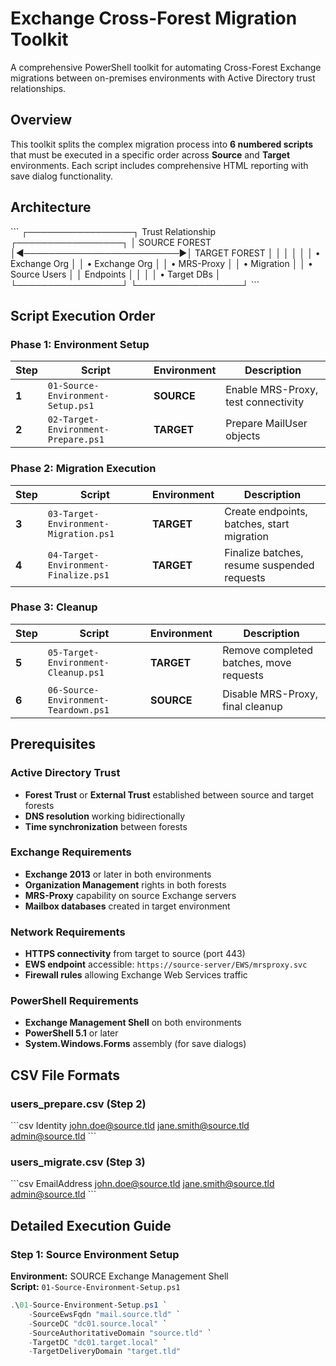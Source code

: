 # Exchange Cross-Forest Migration Toolkit

A comprehensive PowerShell toolkit for automating Cross-Forest Exchange migrations between on-premises environments with Active Directory trust relationships.

## Overview

This toolkit splits the complex migration process into **6 numbered scripts** that must be executed in a specific order across **Source** and **Target** environments. Each script includes comprehensive HTML reporting with save dialog functionality.

## Architecture

\`\`\`
┌─────────────────┐    Trust Relationship    ┌─────────────────┐
│  SOURCE FOREST  │◄─────────────────────────►│  TARGET FOREST  │
│                 │                           │                 │
│ • Exchange Org  │                           │ • Exchange Org  │
│ • MRS-Proxy     │                           │ • Migration     │
│ • Source Users  │                           │   Endpoints     │
│                 │                           │ • Target DBs    │
└─────────────────┘                           └─────────────────┘
\`\`\`

## Script Execution Order

### Phase 1: Environment Setup
| Step | Script | Environment | Description |
|------|--------|-------------|-------------|
| **1** | `01-Source-Environment-Setup.ps1` | **SOURCE** | Enable MRS-Proxy, test connectivity |
| **2** | `02-Target-Environment-Prepare.ps1` | **TARGET** | Prepare MailUser objects |

### Phase 2: Migration Execution  
| Step | Script | Environment | Description |
|------|--------|-------------|-------------|
| **3** | `03-Target-Environment-Migration.ps1` | **TARGET** | Create endpoints, batches, start migration |
| **4** | `04-Target-Environment-Finalize.ps1` | **TARGET** | Finalize batches, resume suspended requests |

### Phase 3: Cleanup
| Step | Script | Environment | Description |
|------|--------|-------------|-------------|
| **5** | `05-Target-Environment-Cleanup.ps1` | **TARGET** | Remove completed batches, move requests |
| **6** | `06-Source-Environment-Teardown.ps1` | **SOURCE** | Disable MRS-Proxy, final cleanup |

## Prerequisites

### Active Directory Trust
- **Forest Trust** or **External Trust** established between source and target forests
- **DNS resolution** working bidirectionally
- **Time synchronization** between forests

### Exchange Requirements
- **Exchange 2013** or later in both environments
- **Organization Management** rights in both forests
- **MRS-Proxy** capability on source Exchange servers
- **Mailbox databases** created in target environment

### Network Requirements
- **HTTPS connectivity** from target to source (port 443)
- **EWS endpoint** accessible: `https://source-server/EWS/mrsproxy.svc`
- **Firewall rules** allowing Exchange Web Services traffic

### PowerShell Requirements
- **Exchange Management Shell** on both environments
- **PowerShell 5.1** or later
- **System.Windows.Forms** assembly (for save dialogs)

## CSV File Formats

### users_prepare.csv (Step 2)
\`\`\`csv
Identity
john.doe@source.tld
jane.smith@source.tld
admin@source.tld
\`\`\`

### users_migrate.csv (Step 3)
\`\`\`csv
EmailAddress
john.doe@source.tld
jane.smith@source.tld
admin@source.tld
\`\`\`

## Detailed Execution Guide

### Step 1: Source Environment Setup
**Environment:** SOURCE Exchange Management Shell  
**Script:** `01-Source-Environment-Setup.ps1`

```powershell
.\01-Source-Environment-Setup.ps1 `
    -SourceEwsFqdn "mail.source.tld" `
    -SourceDC "dc01.source.local" `
    -SourceAuthoritativeDomain "source.tld" `
    -TargetDC "dc01.target.local" `
    -TargetDeliveryDomain "target.tld"
